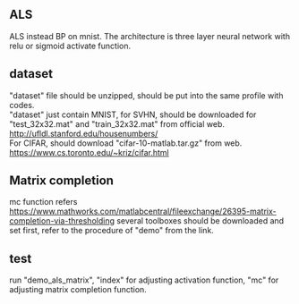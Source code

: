 ## ALS
ALS instead BP on mnist. The architecture is three layer neural network with relu or sigmoid activate function.

## dataset
"dataset" file should be unzipped, should be put into the same profile with codes.\
"dataset" just contain MNIST, for SVHN, should be downloaded for "test_32x32.mat" and "train_32x32.mat" from official web.\
http://ufldl.stanford.edu/housenumbers/ \
For CIFAR, should download "cifar-10-matlab.tar.gz" from web. \
https://www.cs.toronto.edu/~kriz/cifar.html 

## Matrix completion
mc function refers https://www.mathworks.com/matlabcentral/fileexchange/26395-matrix-completion-via-thresholding
several toolboxes should be downloaded and set first, refer to the procedure of "demo" from the link.

## test
run "demo_als_matrix", "index" for adjusting activation function, "mc" for adjusting matrix completion function.
